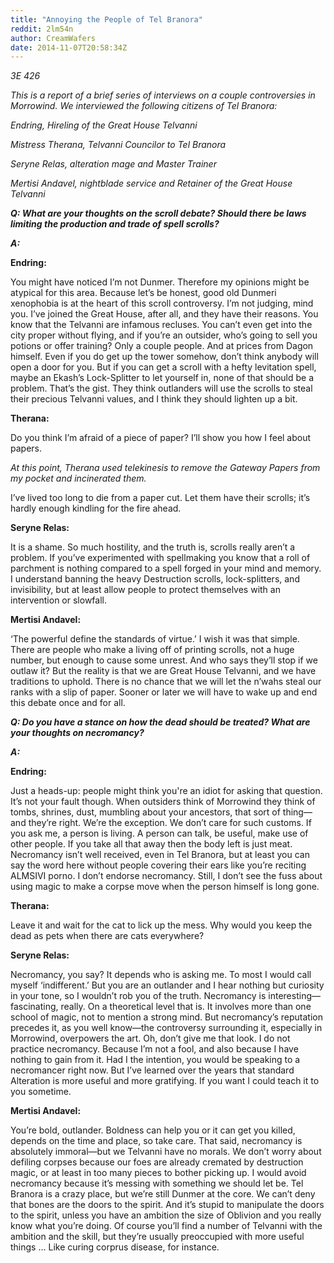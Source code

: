 ```yaml
---
title: "Annoying the People of Tel Branora"
reddit: 2lm54n
author: CreamWafers
date: 2014-11-07T20:58:34Z
---
```


*3E 426*

*This is a report of a brief series of interviews on a couple controversies in Morrowind. We interviewed the following citizens of Tel Branora:*

*Endring, Hireling of the Great House Telvanni*

*Mistress Therana, Telvanni Councilor to Tel Branora*

*Seryne Relas, alteration mage and Master Trainer*

*Mertisi Andavel, nightblade service and Retainer of the Great House Telvanni*

***Q: What are your thoughts on the scroll debate? Should there be laws limiting the production and trade of spell scrolls?***

***A:***

**Endring:**

You might have noticed I’m not Dunmer. Therefore my opinions might be atypical for this area. Because let’s be honest, good old Dunmeri xenophobia is at the heart of this scroll controversy. I’m not judging, mind you. I’ve joined the Great House, after all, and they have their reasons. You know that the Telvanni are infamous recluses. You can’t even get into the city proper without flying, and if you’re an outsider, who’s going to sell you potions or offer training? Only a couple people. And at prices from Dagon himself. Even if you do get up the tower somehow, don’t think anybody will open a door for you. But if you can get a scroll with a hefty levitation spell, maybe an Ekash’s Lock-Splitter to let yourself in, none of that should be a problem. That’s the gist. They think outlanders will use the scrolls to steal their precious Telvanni values, and I think they should lighten up a bit.

**Therana:**

Do you think I’m afraid of a piece of paper? I’ll show you how I feel about papers.

*At this point, Therana used telekinesis to remove the Gateway Papers from my pocket and incinerated them.*

I’ve lived too long to die from a paper cut. Let them have their scrolls; it’s hardly enough kindling for the fire ahead.

**Seryne Relas:**

It is a shame. So much hostility, and the truth is, scrolls really aren’t a problem. If you’ve experimented with spellmaking you know that a roll of parchment is nothing compared to a spell forged in your mind and memory. I understand banning the heavy Destruction scrolls, lock-splitters, and invisibility, but at least allow people to protect themselves with an intervention or slowfall.

**Mertisi Andavel:**

‘The powerful define the standards of virtue.’ I wish it was that simple. There are people who make a living off of printing scrolls, not a huge number, but enough to cause some unrest. And who says they’ll stop if we outlaw it? But the reality is that we are Great House Telvanni, and we have traditions to uphold. There is no chance that we will let the n’wahs steal our ranks with a slip of paper. Sooner or later we will have to wake up and end this debate once and for all.

***Q: Do you have a stance on how the dead should be treated? What are your thoughts on necromancy?***

***A:***

**Endring:**

Just a heads-up: people might think you're an idiot for asking that question. It’s not your fault though. When outsiders think of Morrowind they think of tombs, shrines, dust, mumbling about your ancestors, that sort of thing—and they’re right. We’re the exception. We don’t care for such customs. If you ask me, a person is living. A person can talk, be useful, make use of other people. If you take all that away then the body left is just meat. Necromancy isn’t well received, even in Tel Branora, but at least you can say the word here without people covering their ears like you’re reciting ALMSIVI porno. I don’t endorse necromancy. Still, I don’t see the fuss about using magic to make a corpse move when the person himself is long gone.

**Therana:**

Leave it and wait for the cat to lick up the mess. Why would you keep the dead as pets when there are cats everywhere?

**Seryne Relas:**

Necromancy, you say? It depends who is asking me. To most I would call myself ‘indifferent.’ But you are an outlander and I hear nothing but curiosity in your tone, so I wouldn’t rob you of the truth. Necromancy is interesting—fascinating, really. On a theoretical level that is. It involves more than one school of magic, not to mention a strong mind. But necromancy’s reputation precedes it, as you well know—the controversy surrounding it, especially in Morrowind, overpowers the art. Oh, don’t give me that look. I do not practice necromancy. Because I’m not a fool, and also because I have nothing to gain from it. Had I the intention, you would be speaking to a necromancer right now. But I’ve learned over the years that standard Alteration is more useful and more gratifying. If you want I could teach it to you sometime.

**Mertisi Andavel:**

You’re bold, outlander. Boldness can help you or it can get you killed, depends on the time and place, so take care. That said, necromancy is absolutely immoral—but we Telvanni have no morals. We don’t worry about defiling corpses because our foes are already cremated by destruction magic, or at least in too many pieces to bother picking up. I would avoid necromancy because it’s messing with something we should let be. Tel Branora is a crazy place, but we’re still Dunmer at the core. We can’t deny that bones are the doors to the spirit. And it’s stupid to manipulate the doors to the spirit, unless you have an ambition the size of Oblivion and you really know what you’re doing. Of course you’ll find a number of Telvanni with the ambition and the skill, but they’re usually preoccupied with more useful things … Like curing corprus disease, for instance.

